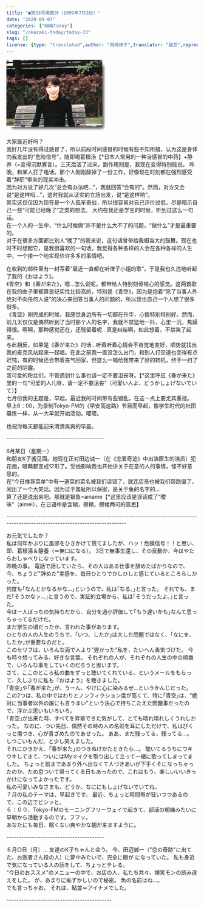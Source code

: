 ```yaml
---
title: "●第33号掲載分（1999年7月3日）"
date: "2020-09-07"
categories: ["岡崎Today"]
slug: "/okazaki-today/today-33"
tags: []
license: {type: "translated",author: "岡崎律子",translator: "貓总",reproduced-url: "http://www.ne.jp/asahi/okazaki/book/today/today33.html",reproduced-website: "岡崎律子Book"}
---
```


[![](./images/today32.jpg)](./images/today32.jpg)


大家最近好吗？  
我好几年没有得过感冒了，所以前段时间感冒的时候有些不知所措，认为这是身体向我发出的“危险信号”，随即喝葛根汤【*日本人常用的一种治感冒的中药】+静养（=变得沉默寡言）。三天后活了过来，副作用则是，我现在变得特别能说。
昨晚，和某人打了电话。那个人刚刚辞掉了一份工作，好像现在时刻都在强烈感受着“辞职”带来的现实冲击。  
因为对方说了好几次“总会有办法吧…”，我就回答“会有的”。然而，对方又会说“是这样吗…”，这时我就从证实的立场出发，说“是这样哟”。  
其实这仅仅因为现在是一个人孤军奋战，所以很容易对自己评价过低，尽是暗示自己一些“可能已经晚了”之类的想法。
大约在我还是学生的时候，听到过这么一句话。  
在一个人的一生中，“什么时候做”并不是什么大不了的问题，“做什么”才是最重要的。  
对于在很多方面都比别人“晚了”的我来说，这句话曾带给我相当大的鼓舞。现在也时不时想起它，是我很喜欢的一句话。我觉得各种各样的人会在各种各样的人生中，一个接一个地实现许许多多的事情吧。  


在收到的邮件里有一封写着“最近一直都在听律子小姐的歌”，于是我也久违地听起了我的《おはよう》。    
《青空》和《春が来た》，嗯…怎么说呢，都带给人特别刻骨铭心的感觉。这两首歌在我的曲子里都算是纪实性比较高的，特别是《青空》，因为是抱着“除了当事人外绝对不向任何人说”的决心来回答当事人的问题的，所以我也自己一个人想了很多很多。  
《青空》刚完成的时候，我感觉身边所有一切都在升华，心情特别特别好。然而，前几天仅仅是偶然听到了当时那个人的名字，我就不禁猛地一抖，心里一沉，焦躁得很。啊啊，那种感觉还在，还残留着呢…真是纠结啊，如此想着，不禁笑了起来。  
与此相反，如果是《春が来た》的话…听着听着心情会不自觉地变好，顺势就找出我的麦克风站起来一起唱。在此之前我一直没怎么出门，和别人打交道也变得有点迟钝，有的时候还会带着丧气回家，但这么一唱给我带来了好的转机，终于一扫了之前的阴霾。  
 我可爱的粉丝们，不管遇到什么事也请一定不要沮丧呀。【*这里呼应《春が来た》里的一句“可爱的人儿呀，请一定不要沮丧”（可愛い人よ、どうかしょげないでいて）】  
七月份我的主题是，早起。最近我的时间带有些错乱，在这一点上要尤其重视。  
早上6：00，为录制Tokyo-FM的《早安高速路》节目而早起，像学生时代的社团晨练一样，从一大早就开始活动。嚯嚯。  


也祝你每天都能迎来清清爽爽的早晨。

\----------------------------------------

6月某日（星期一）  
和朋友K子酱见面。她现在正对田边诚一（在《恋爱奇迹》中出演医生的演员）犯花痴，眼睛都变成♡形了。受她影响我也开始讲关于在意的人的事情，怪不好意思的。  
在“今日推荐菜单”中有一道菜的菜名被我们读错了，就连店员也被我们带跑偏了，闹出了一个大笑话。因为过于羞耻所以保密，是关于鱼的名字的…  
算了还是说出来吧。那就是银鱼=ainame【*这里应该是误读成了“曖昧”（aimei），在日语中是含糊，模糊，模棱两可的意思】  

\-------------------------------------------------------------------------------------------------------------------------------

お元気でしたか？  
私は何年かぶりに風邪をひきかけて慌てましたが、ハッ！危険信号！！と思い、即、葛根湯＆静養（＝無口になる）。 3日で無事生還し、その反動か、今はやたらおしゃべりになっています。  
昨晩の事。 電話で話していたら、その人はある仕事を辞めたばかりなので、今、ちょうど"辞めた"実感を、毎日ひとりでひしひしと感じているところらしかった。   
何度も｢なんとかなるかな…｣というので、私は｢なる。｣と言った。 それでも、まだ｢そうかなァ…｣と言うので、実証的立場から、私は｢そうだったよ。｣と言った。    
今は一人ぼっちの気持ちだから、自分を過小評価して｢もう遅いかも｣なんて思っちゃってるだけだ。    
まだ学生の頃だったか、言われた事があります。  
ひとりの人の人生のうちで、｢いつ、したか｣は大した問題ではなく、｢なにを、したか｣が重要なのだと。    
このセリフは、いろんな面で人より"遅かった"私を、たいへん勇気づけた。 今も時々想ってみる、好きな言葉。 それぞれの人が、それぞれの人生の中の順番で、いろんな事をしていくのだろうと思います。    
さて、ここのところ私の曲をずっと聴いてくれている、というメールをもらって、久しぶりに私も『おはよう』を聴きました。  
｢青空｣や｢春が来た｣が、うーん、やけに心に染みるぜ…というかんじだった。 この2つは、私の中ではわりとノンフィクション度が高くて、特に｢青空｣は、"絶対に当事者以外の誰にも言うまい"という決心で持ちこたえた問題事だったので、浮かぶ思いもいろいろ。  
    ｢青空｣が出来た時、すべてを昇華できた気がして、とても晴れ晴れしくうれしかった。 なのに、つい先日、偶然その時の人の名前を耳にしただけで、私はぴくっと傷つき、心が青ざめたのであせった。 ああ、まだ残ってる、残ってる…。 しつこいもんだ、と少し笑えました。  
それにひきかえ、｢春が来た｣のつきぬけかたときたら…。 聴いてるうちにウキウキしてきて、ついにはMyマイクを取り出して立って一緒に歌ってしまってました。 ちょっと前まであまり外へ出なくて人づきあいが下手くそになっちゃったのか、ため息ついて帰ってくる日もあったので、これはもう、楽しいいいきっかけになってよかったです。  
    私の可愛いみなさまも、どうか、なににもしょげないでいてね。  
７月の私のテーマは、早起きです。 最近、ちょっと時間帯が狂いつつあるので、この辺でビシッと。  
    ６：００、Tokyo-FMのモーニングフリーウェイで起きて、部活の朝練みたいに早朝から活動するのです。フフッ。  
    あなたにも毎日、眠くない爽やかな朝が来ますように。  

\----------------------------------------

６月○日（月）…        友達のK子ちゃんと会う。 今、田辺誠一（"恋の奇跡"に出てた、お医者さん役の人）に夢中みたいで、完全に眼が になっていた。 私も身近で気になっている人の話をして、ちょっとテレる。  
"今日のおススメ"のメニューの中で、お店の人、私たち共々、爆笑モンの読み違えをした。 が、あまりに恥ずかしいので秘密。 魚の名前はね…。  
でも言っちゃお。 それは、鮎並＝アイナメでした。

\-------------------------------------------
